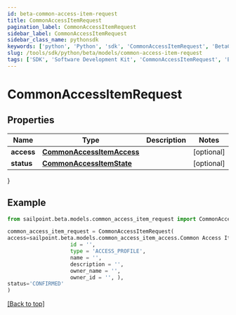 ```yaml
---
id: beta-common-access-item-request
title: CommonAccessItemRequest
pagination_label: CommonAccessItemRequest
sidebar_label: CommonAccessItemRequest
sidebar_class_name: pythonsdk
keywords: ['python', 'Python', 'sdk', 'CommonAccessItemRequest', 'BetaCommonAccessItemRequest'] 
slug: /tools/sdk/python/beta/models/common-access-item-request
tags: ['SDK', 'Software Development Kit', 'CommonAccessItemRequest', 'BetaCommonAccessItemRequest']
---
```


# CommonAccessItemRequest


## Properties

Name | Type | Description | Notes
------------ | ------------- | ------------- | -------------
**access** | [**CommonAccessItemAccess**](common-access-item-access) |  | [optional] 
**status** | [**CommonAccessItemState**](common-access-item-state) |  | [optional] 
}

## Example

```python
from sailpoint.beta.models.common_access_item_request import CommonAccessItemRequest

common_access_item_request = CommonAccessItemRequest(
access=sailpoint.beta.models.common_access_item_access.Common Access Item Access(
                    id = '', 
                    type = 'ACCESS_PROFILE', 
                    name = '', 
                    description = '', 
                    owner_name = '', 
                    owner_id = '', ),
status='CONFIRMED'
)

```
[[Back to top]](#) 

